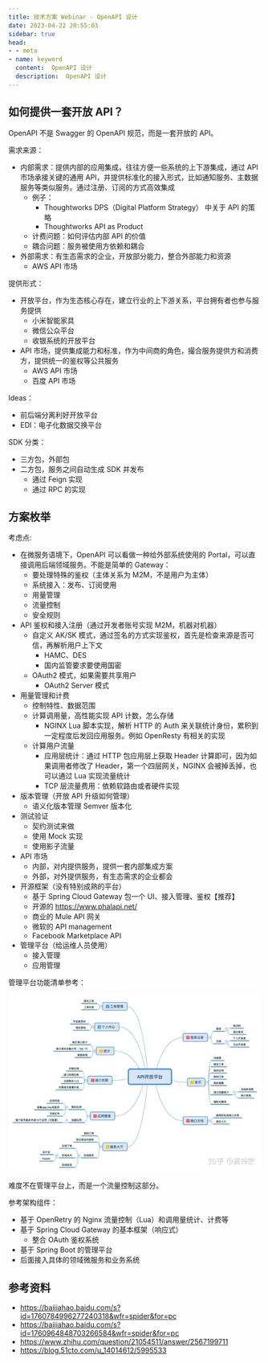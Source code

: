 ```yaml
---
title: 技术方案 Webinar - OpenAPI 设计
date: 2023-04-22 20:55:03
sidebar: true
head:
- - meta
- name: keyword
  content:  OpenAPI 设计
  description:  OpenAPI 设计
---
```


## 如何提供一套开放 API？

OpenAPI 不是 Swagger 的 OpenAPI 规范，而是一套开放的 API。

需求来源：

- 内部需求：提供内部的应用集成，往往方便一些系统的上下游集成，通过 API 市场承接关键的通用 API，并提供标准化的接入形式，比如通知服务、主数据服务等类似服务。通过注册、订阅的方式高效集成
  - 例子：
    - Thoughtworks DPS（Digital Platform Strategy） 中关于 API 的策略
    - Thoughtworks API as Product
  - 计费问题：如何评估内部 API 的价值
  - 耦合问题：服务被使用方依赖和耦合
- 外部需求：有生态需求的企业，开放部分能力，整合外部能力和资源
  - AWS API 市场

提供形式：

- 开放平台，作为生态核心存在，建立行业的上下游关系，平台拥有者也参与服务提供
  - 小米智能家具
  - 微信公众平台
  - 收银系统的开放平台
- API 市场，提供集成能力和标准，作为中间商的角色，撮合服务提供方和消费方，提供统一的鉴权等公共服务
  - AWS API 市场
  - 百度 API 市场

Ideas：

- 前后端分离利好开放平台
- EDI：电子化数据交换平台

SDK 分类：

- 三方包，外部包
- 二方包，服务之间自动生成 SDK 并发布
  - 通过 Feign 实现
  - 通过 RPC 的实现

## 方案枚举

考虑点:

- 在微服务语境下，OpenAPI 可以看做一种给外部系统使用的 Portal，可以直接调用后端领域服务。不能是简单的 Gateway：
  - 要处理特殊的鉴权（主体关系为 M2M，不是用户为主体）
  - 系统接入：发布、订阅使用
  - 用量管理
  - 流量控制
  - 安全规则
- API 鉴权和接入注册（通过开发者账号实现 M2M，机器对机器）
  - 自定义 AK/SK 模式，通过签名的方式实现鉴权，首先是检查来源是否可信，再解析用户上下文
    - HAMC、DES
    - 国内监管要求要使用国密
  - OAuth2 模式，如果需要共享用户
    - OAuth2 Server 模式
- 用量管理和计费
  - 控制特性、数据范围
  - 计算调用量，高性能实现 API 计数，怎么存储
    - NGINX Lua 脚本实现，解析 HTTP 的 Auth 来关联统计身份，累积到一定程度后发回应用服务。例如 OpenResty 有相关的实现
  - 计算用户流量
    - 应用层统计：通过 HTTP 包应用层上获取 Header 计算即可，因为如果调用者修改了 Header，第一个四层网关，NGINX 会被掉丢掉，也可以通过 Lua 实现流量统计
    - TCP 层流量费用：依赖软路由或者硬件实现
- 版本管理（开放 API 升级如何管理）
  - 语义化版本管理 Semver 版本化 
- 测试验证
  - 契约测试来做
  - 使用 Mock 实现
  - 使用影子流量
- API 市场
  - 内部，对内提供服务，提供一套内部集成方案
  - 外部，对外提供服务，有生态需求的企业都会
- 开源框架（没有特别成熟的平台）
  - 基于 Spring Cloud Gateway 包一个 UI、接入管理、鉴权【推荐】
  - 开源的 https://www.phalapi.net/
  - 商业的 Mule API 网关
  - 微软的 API management
  - Facebook Marketplace API
- 管理平台（给运维人员使用）
  - 接入管理
  - 应用管理

管理平台功能清单参考：

![](java-solution-webinar-23/img.png)

难度不在管理平台上，而是一个流量控制这部分。

参考架构组件：

- 基于 OpenRetry 的 Nginx 流量控制（Lua）和调用量统计、计费等
- 基于 Spring Cloud Gateway 的基本框架（响应式）
  - 整合 OAuth 鉴权系统
- 基于 Spring Boot 的管理平台
- 后面接入具体的领域微服务和业务系统

## 参考资料

- https://baijiahao.baidu.com/s?id=1760784996277240318&wfr=spider&for=pc
- https://baijiahao.baidu.com/s?id=1760964848703266584&wfr=spider&for=pc
- https://www.zhihu.com/question/21054511/answer/2567199711
- https://blog.51cto.com/u_14014612/5995533
